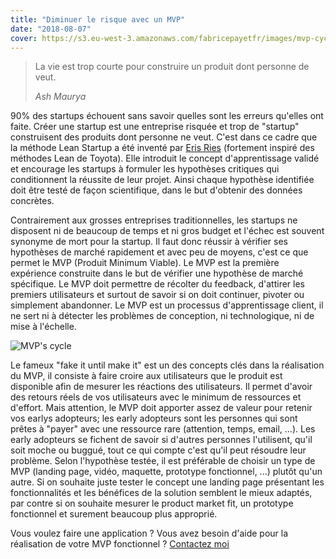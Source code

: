 ```yaml
---
title: "Diminuer le risque avec un MVP"
date: "2018-08-07"
cover: https://s3.eu-west-3.amazonaws.com/fabricepayetfr/images/mvp-cycle.jpg
---
```


> La vie est trop courte pour construire un produit dont personne de veut.
>
> <cite>Ash Maurya</cite>

90% des startups échouent sans savoir quelles sont les erreurs qu'elles ont faite. Créer une startup est une entreprise risquée et trop de "startup" construisent des produits dont personne ne veut. C'est dans ce cadre que la méthode Lean Startup a été inventé par [Eris Ries](https://en.wikipedia.org/wiki/Eric_Ries) (fortement inspiré des méthodes Lean de Toyota). Elle introduit le concept d'apprentissage validé et encourage les startups à formuler les hypothèses critiques qui conditionnent la réussite de leur projet. Ainsi chaque hypothèse identifiée doit être testé de façon scientifique, dans le but d'obtenir des données concrètes.

Contrairement aux grosses entreprises traditionnelles, les startups ne disposent ni de beaucoup de temps et ni gros budget et l'échec est souvent synonyme de mort pour la startup. Il faut donc réussir à vérifier ses hypothèses de marché rapidement et avec peu de moyens, c'est ce que permet le MVP (Produit Minimum Viable). Le MVP est la première expérience construite dans le but de vérifier une hypothèse de marché spécifique. Le MVP doit permettre de récolter du feedback, d'attirer les premiers utilisateurs et surtout de savoir si on doit continuer, pivoter ou simplement abandonner. Le MVP est un processus d'apprentissage client, il ne sert ni à détecter les problèmes de conception, ni technologique, ni de mise à l'échelle.

![MVP's cycle](https://s3.eu-west-3.amazonaws.com/fabricepayetfr/images/mvp-cycle.jpg)

Le fameux "fake it until make it" est un des concepts clés dans la réalisation du MVP, il consiste à faire croire aux utilisateurs que le produit est disponible afin de mesurer les réactions des utilisateurs. Il permet d'avoir des retours réels de vos utilisateurs avec le minimum de ressources et d'effort. Mais attention, le MVP doit apporter assez de valeur pour retenir vos earlys adopteurs; les early adopteurs sont les personnes qui sont prêtes à "payer" avec une ressource rare (attention, temps, email, ...). Les early adopteurs se fichent de savoir si d'autres personnes l'utilisent, qu'il soit moche ou buggué, tout ce qui compte c'est qu'il peut résoudre leur problème. Selon l'hypothèse testée, il est préférable de choisir un type de MVP (landing page, vidéo, maquette, prototype fonctionnel, ...) plutôt qu'un autre. Si on souhaite juste tester le concept une landing page présentant les fonctionnalités et les bénéfices de la solution semblent le mieux adaptés, par contre si on souhaite mesurer le product market fit, un prototype fonctionnel et surement beaucoup plus approprié.

Vous voulez faire une application ? Vous avez besoin d'aide pour la réalisation de votre MVP fonctionnel ?
[Contactez moi](/#contact)
